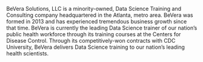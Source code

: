 BeVera Solutions, LLC is a minority-owned, Data Science Training and Consulting company headquartered in the Atlanta, metro area. BeVera was formed in 2013 and has experienced tremendous business growth since that time. BeVera is currently the leading Data Science trainer of our nation’s public health workforce through its training courses at the Centers for Disease Control. Through its competitively-won contracts with CDC University, BeVera delivers Data Science training to our nation’s leading health scientists.

<!---
beveratraining/beveratraining is a ✨ special ✨ repository because its `README.md` (this file) appears on your GitHub profile.
You can click the Preview link to take a look at your changes.
--->
